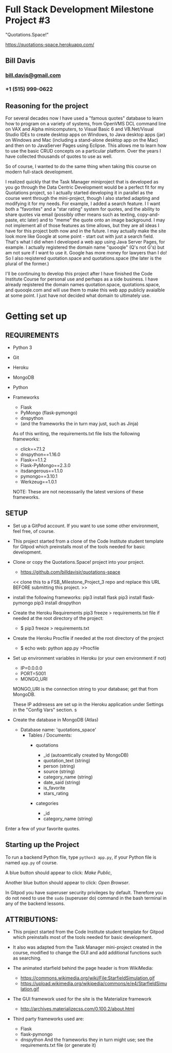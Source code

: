 # Full Stack Development Milestone Project #3

"Quotations.Space!"

https://quotations-space.herokuapp.com/


## Bill Davis
### bill.davis@gmail.com
### +1 (515) 999-0622


## Reasoning for the project

For several decades now I have used a "famous quotes" database to learn how to program on a variety of systems, from OpenVMS DCL command line on VAX and Alpha minicomputers, to Visual Basic 6 and VB.Net/Visual Studio IDEs to create desktop apps on Windows, to Java desktop apps (jar) on Windows and Mac (including a stand-alone desktop app on the Mac) and then on to JavaServer Pages using Eclipse.  This allows me to learn how to use the basic CRUD concepts on a particular platform.  Over the years I have collected thousands of quotes to use as well.  

So of course, I wanted to do the same thing when taking this course on modern full-stack development. 

I realized quickly that the Task Manager miniproject that is developed as you go through the Data Centric Development would be a perfect fit for my Quotations project, so I actually started developing it in parallel as the course went through the mini-project, though I also started adapting and modifying it for my needs.  For example, I added a search feature. I I want both a "favorites" and a "star rating" system for quotes, and the ability to share quotes via email (possibly other means such as texting, copy-and-paste, etc later) and to "meme" the quote onto an image background. I may not implement all of those features as time allows, but they are all ideas I have for this project both now and in the future.  I may actually make the site look more like Google at some point - start out with just a search field. That's what I did when I developed a web app using Java Server Pages, for example.  I actually registered the domain name "quooqle" (Q's not G's) but am not sure if I want to use it. Google has more money for lawyers than I do!  So I also reqistered quotation.space and quotations.space (the later is the plural of the former.)

I'll be continuing to develop this project after I have finished the Code Institute Course for personal use and perhaps as a side business. I have already reqistered the domain names quotation.space, quotations.space, and quooqle.com and will use them to make this web app publicly avaialble at some point. I just have not decided what domain to ultimately use. 


# Getting set up

## REQUIREMENTS
- Python 3
- Git 
- Heroku
- MongoDB
- Python
- Frameworks
    - Flask
    - PyMongo (flask-pymongo)
    - dnspython
    - (and the frameworks the in turn may just, such as Jinja)

    As of this writing, the requirements.txt file lists the following frameworks:

    - click==7.1.2
    - dnspython==1.16.0
    - Flask==1.1.2
    - Flask-PyMongo==2.3.0
    - itsdangerous==1.1.0
    - pymongo==3.10.1
    - Werkzeug==1.0.1

    NOTE: These are not necesssarily the latest versions of these frameworks. 

## SETUP 
- Set up a GitPod account. If you want to use some other environment, feel free, of course. 

- This project started from a clone of the Code Institute student template for Gitpod which preinstalls most of the tools needed for basic development.  

- Clone or copy the Quotations.Space! project into your project. 

    - https://github.com/billdavisjr/quotations-space 

    << clone this to a FSB_Milestone_Project_3 repo and replace this URL 
    BEFORE submitting this project. >>

- install the following frameworks:
    pip3 install flask
    pip3 install flask-pymongo
    pip3 install dnspython

- Create the Heroku Requirements pip3 freeze > requirements.txt file if needed at the root directory of the project:

    - $ pip3 freeze > requirements.txt

- Create the Heroku Procfile if needed at the root directory of the project

    - $ echo web: python app.py >Procfile

- Set up environment variables in Heroku (or your own environment if not)
    - IP=0.0.0.0
    - PORT=5001
    - MONGO_URI 

    MONGO_URI is the connection string to your database; get that from MongoDB.

    These IP addresess are set up in the Heroku application under Settings in the "Config Vars" section.
s
- Create the database in MongoDB (Atlas)

    - Database name: 'quotations_space'
        - Tables / Documents:
            - quotations
                - _id  (autoamtically created by MongoDB)
                - quotation_text (string)
                - person (string)
                - source (string)
                - category_name (string)
                - date_said (string)
                - is_favorite
                - stars_rating

            - categories
                - _id
                - category_name (string)

Enter a few of your favorite quotes. 

## Starting up the Project 

To run a backend Python file, type `python3 app.py`, if your Python file is named `app.py` of course.

A blue button should appear to click: *Make Public*,

Another blue button should appear to click: *Open Browser*.

In Gitpod you have superuser security privileges by default. Therefore you do not need to use the `sudo` (superuser do) command in the bash terminal in any of the backend lessons.

## ATTRIBUTIONS:

- This project started from the Code Institute student template for Gitpod which preinstalls most of the tools needed for basic development.

- It also was adapted from the Task Manager mini-project created in the course, modified to change the GUI and add additional functions such as searching. 

- The animated starfield behind the page header is from WikiMedia:
    - https://commons.wikimedia.org/wiki/File:StarfieldSimulation.gif
    - https://upload.wikimedia.org/wikipedia/commons/e/e4/StarfieldSimulation.gif

- The GUI framework used for the site is the Materialize framework
    - http://archives.materializecss.com/0.100.2/about.html

- Third party frameworks used are:
    - Flask
    - flask-pymongo
    - dnspython
    And the frameworks they in turn might use; see the requirements.txt file (or generate it)
